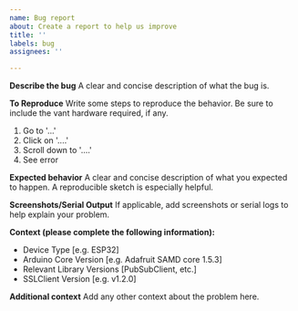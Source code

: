 ```yaml
---
name: Bug report
about: Create a report to help us improve
title: ''
labels: bug
assignees: ''

---
```


**Describe the bug**
A clear and concise description of what the bug is.

**To Reproduce**
Write some steps to reproduce the behavior. Be sure to include the vant hardware required, if any.
1. Go to '...'
2. Click on '....'
3. Scroll down to '....'
4. See error

**Expected behavior**
A clear and concise description of what you expected to happen. A reproducible sketch is especially helpful.

**Screenshots/Serial Output**
If applicable, add screenshots or serial logs to help explain your problem.

**Context (please complete the following information):**
 - Device Type [e.g. ESP32]
 - Arduino Core Version [e.g. Adafruit SAMD core 1.5.3]
 - Relevant Library Versions [PubSubClient, etc.]
 - SSLClient Version [e.g. v1.2.0]

**Additional context**
Add any other context about the problem here.
